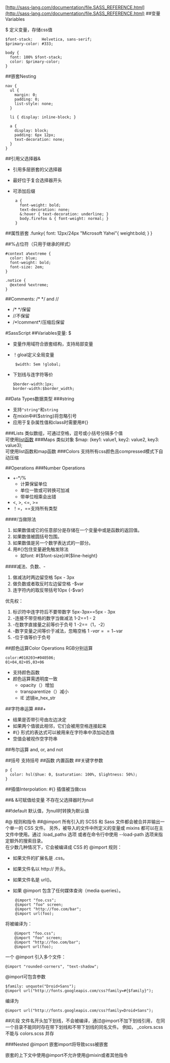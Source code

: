 [http://sass-lang.com/documentation/file.SASS_REFERENCE.html](http://sass-lang.com/documentation/file.SASS_REFERENCE.html)
##变量Variables

$ 定义变量，存储css值

	$font-stack:    Helvetica, sans-serif;
	$primary-color: #333;
	
	body {
	  font: 100% $font-stack;
	  color: $primary-color;
	}

##嵌套Nesting

	nav {
	  ul {
	    margin: 0;
	    padding: 0;
	    list-style: none;
	  }

	  li { display: inline-block; }
	
	  a {
	    display: block;
	    padding: 6px 12px;
	    text-decoration: none;
	  }
	}	

##引用父选择器&

 - 引用多层嵌套的父选择器
 - 最好位于复合选择器开头
 - 可添加后缀

		a {
		  font-weight: bold;
		  text-decoration: none;
		  &:hover { text-decoration: underline; }
		  body.firefox & { font-weight: normal; }
		}

##属性嵌套
	.funky{
		font: 12px/24px "Microsoft Yahei"{
			weight:bold; 
		}
	}

##%占位符（只用于继承的样式）

	#context a%extreme {
	  color: blue;
	  font-weight: bold;
	  font-size: 2em;
	}
	
	.notice {
	  @extend %extreme;
	}

##Comments: /* */ and //

 - /* */保留
 - //不保留
 - /\*!comment\*/压缩后保留

#SassScript
##Variables变量: $

 - 变量作用域符合嵌套结构，支持局部变量
 - ！gloal定义全局变量
		
		$width: 5em !global;
 -  下划线与连字符等价

		$border-width:1px;
		border-width:$border_width;

##Data Types数据类型
###string

 - 支持`"string"`和`string`
 - 在mixin中#{$string}将忽略引号
 - 应用于复杂属性值和class时需要用#{}

###Lists
类似数组，可通过空格，逗号或小括号分隔多个值  
可使用[list函数](http://sass-lang.com/documentation/Sass/Script/Functions.html#list-functions )
###Maps
类似对象
$map: (key1: value1, key2: value2, key3: value3);  
可使用list函数和map函数
###Colors
支持所有css颜色且compressed模式下自动压缩

##Operations
###Number Operations

 - +-*/%
	 - 计算保留单位
	 - 单位一致或可转换可加减
	 - 带单位相乘会出错
 - <, >, <=, >=
 - ！=，==支持所有类型

####/当做除法

 1. 如果数值或它的任意部分是存储在一个变量中或是函数的返回值。
 2. 如果数值被圆括号包围。
 3. 如果数值是另一个数学表达式的一部分。
 4. 用#{}包住变量避免触发除法
	 - 如font: #{$font-size}/#{$line-height}

####减法、负数、-

 1. 做减法时两边留空格 5px - 3px
 2. 做负数或者取反时左边留空格  -$var
 3. 连字符内的取反带括号10px {-$var}

优先权：

 1. 标识符中连字符后不要带数字 5px-3px==5px - 3px
 2. -连接不带空格的数字当做减法 1-2==1 - 2
 3. -在数字直接量之前等价于负号 1 -2==（1，-2）
 4. -数字变量之间等价于减法，忽略空格 1 -$var==1-$var
 5. -位于值等价于负号

##颜色运算Color Operations
RGB分别运算

	color:#010203+#040506;
	01+04,02+05,03+06

 - 支持颜色函数
 - 颜色运算需透明度一致
	 - opacity（）增加
	 - transparentize（）减小 
	 - IE 滤镜ie_hex_str

##字符串运算
###+

 - 结果是否带引号由左边决定
 - 如果两个值彼此相邻，它们会被用空格连接起来
 - #{} 形式的表达式可以被用来在字符串中添加动态值
 - 空值会被视作空字符串

##布尔运算
and, or, and not 

##括号
支持括号
##函数
内置函数
##关键字参数

	p {
	  color: hsl($hue: 0, $saturation: 100%, $lightness: 50%);
	}

##插值Interpolation: #{}
插值被当做css

##&
&可赋值给变量
不存在父选择器时为null

##!default
默认值，为null时转换为默认值

#@ 规则和指令
##@import
所有引入的 SCSS 和 Sass 文件都会被合并并输出一个单一的 CSS 文件。 另外，被导入的文件中所定义的变量或 mixins 都可以在主文件中使用。通过 :load_paths 选项 或者在命令行中使用 --load-path 选项来指定额外的搜索目录。  
在少数几种情况下，它会被编译成 CSS 的 @import 规则：

 - 如果文件的扩展名是 .css。
 - 如果文件名以 http:// 开头。
 - 如果文件名是 url()。
 - 如果 @import 包含了任何媒体查询（media queries）。

		@import "foo.css";
		@import "foo" screen;
		@import "http://foo.com/bar";
		@import url(foo);
将被编译为：

		@import "foo.css";
		@import "foo" screen;
		@import "http://foo.com/bar";
		@import url(foo);

一个 @import 引入多个文件：

	@import "rounded-corners", "text-shadow";

@import可包含参数

	$family: unquote("Droid+Sans");
	@import url("http://fonts.googleapis.com/css?family=#{$family}");
	
编译为
	
	@import url("http://fonts.googleapis.com/css?family=Droid+Sans");

##片段
文件名开头加下划线，不会被编译，通过@import不加下划线引用，
在同一个目录不能同时存在带下划线和不带下划线的同名文件。 例如， _colors.scss 不能与 colors.scss 并存

###Nested @import
嵌套import将导致scss被嵌套

嵌套的上下文中使用@import不允许使用@mixin或者其他指令